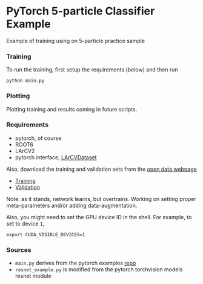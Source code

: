 # PyTorch 5-particle Classifier Example

Example of training using on 5-particle practice sample

### Training

To run the training, first setup the requirements (below) and then run

    python main.py

### Plotting

Plotting training and results coming in future scripts.

### Requirements

* pytorch, of course
* ROOT6
* LArCV2
* pytorch interface, [LArCVDataset](https://github.com/DeepLearnPhysics/larcvdataset)

Also, download the training and validation sets from the [open data webpage](http://deeplearnphysics.org/DataChallenge/)

* [Training](http://www.stanford.edu/~kterao/public_data/v0.1.0/2d/classification/five_particles/practice_train_5k.root)
* [Validation](http://www.stanford.edu/~kterao/public_data/v0.1.0/2d/classification/five_particles/practice_test_5k.root)


Note: as it stands, network learns, but overtrains.  Working on setting proper meta-parameters and/or adding data-augmentation.

Also, you might need to set the GPU device ID in the shell. For example, to set to device `1`,

    export CUDA_VISIBLE_DEVICES=1


### Sources

* `main.py` derives from the pytorch examples [repo](https://github.com/pytorch/examples/blob/master/imagenet/main.py)
* `resnet_example.py` is modified from the pytorch torchvision models resnet module



